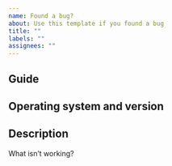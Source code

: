 ```yaml
---
name: Found a bug?
about: Use this template if you found a bug
title: ""
labels: ""
assignees: ""
---
```


<!-- Please use PeerTube or YouTube comments for questions and issues for bug reports. -->

## Guide

<!-- Example: How to self-host a hardened strongSwan IKEv2/IPsec VPN server for iOS and macOS -->

## Operating system and version

<!-- Example: macOS Catalina 10.15.7 -->

## Description

What isn’t working?
